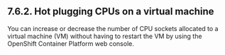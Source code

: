 ## 7.6.2. Hot plugging CPUs on a virtual machine

You can increase or decrease the number of CPU sockets allocated to a virtual machine (VM) without having to restart the VM by using the OpenShift Container Platform web console.

